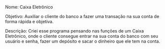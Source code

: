 Nome: Caixa Eletrônico 

Objetivo: Auxiliar o cliente do banco a fazer 
uma transação na sua conta de forma rápida e objetiva. 

Descrição: Criei esse programa pensando nas funções de 
um Caixa Eletrônico, onde o cliente consegue entrar na 
sua conta do banco com seu usuário e senha, fazer um 
depósito e sacar o dinheiro que ele tem na conta. 
